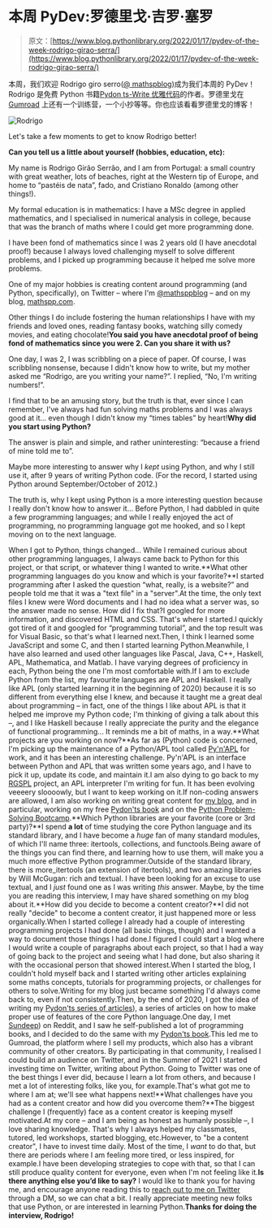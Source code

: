 # 本周 PyDev:罗德里戈·吉罗·塞罗

> 原文：[https://www.blog.pythonlibrary.org/2022/01/17/pydev-of-the-week-rodrigo-girao-serra/](https://www.blog.pythonlibrary.org/2022/01/17/pydev-of-the-week-rodrigo-girao-serra/)

本周，我们欢迎 Rodrigo giro serro([@ mathspblog](https://twitter.com/mathsppblog))成为我们本周的 PyDev！Rodrigo 是免费 Python 书籍[Pydon ts-Write 优雅代码](https://mathspp.gumroad.com/l/pydonts)的作者。罗德里戈在 [Gumroad](https://mathspp.gumroad.com/) 上还有一个训练营，一个小抄等等。你也应该看看罗德里戈的博客！

![Rodrigo](../Images/ea10d71975aea79f26855ff9c28d4089.png)

Let's take a few moments to get to know Rodrigo better!

**Can you tell us a little about yourself (hobbies, education, etc):**

My name is Rodrigo Girão Serrão, and I am from Portugal: a small country with great weather, lots of beaches, right at the Western tip of Europe, and home to “pastéis de nata”, fado, and Cristiano Ronaldo (among other things!).

My formal education is in mathematics: I have a MSc degree in applied mathematics, and I specialised in numerical analysis in college, because that was the branch of maths where I could get more programming done.

I have been fond of mathematics since I was 2 years old (I have anecdotal proof!) because I always loved challenging myself to solve different problems, and I picked up programming because it helped me solve more problems.

One of my major hobbies is creating content around programming (and Python, specifically), on Twitter – where I'm [@mathsppblog](https://twitter.com/mathsppblog) – and on my blog, [mathspp.com](http://mathspp.com/).

Other things I do include fostering the human relationships I have with my friends and loved ones, reading fantasy books, watching silly comedy movies, and eating chocolate!**You said you have anecdotal proof of being fond of mathematics since you were 2\. Can you share it with us?**

One day, I was 2, I was scribbling on a piece of paper. Of course, I was scribbling nonsense, because I didn't know how to write, but my mother asked me “Rodrigo, are you writing your name?”. I replied, “No, I'm writing numbers!”.

I find that to be an amusing story, but the truth is that, ever since I can remember, I've always had fun solving maths problems and I was always good at it... even though I didn't know my “times tables” by heart!**Why did you start using Python?**

The answer is plain and simple, and rather uninteresting: “because a friend of mine told me to”.

Maybe more interesting to answer why I *kept* using Python, and why I still use it, after 9 years of writing Python code. (For the record, I started using Python around September/October of 2012.)

The truth is, why I kept using Python is a more interesting question because I really don't know how to answer it... Before Python, I had dabbled in quite a few programming languages; and while I really enjoyed the act of programming, no programming language got me hooked, and so I kept moving on to the next language.

When I got to Python, things changed... While I remained curious about other programming languages, I always came back to Python for this project, or that script, or whatever thing I wanted to write.**What other programming languages do you know and which is your favorite?**I started programming after I asked the question “what, really, is a website?” and people told me that it was a "text file" in a "server".At the time, the only text files I knew were Word documents and I had no idea what a server was, so the answer made no sense. How did I fix that?I googled for more information, and discovered HTML and CSS. That's where I started.I quickly got tired of it and googled for “programming tutorial”, and the top result was for Visual Basic, so that's what I learned next.Then, I think I learned some JavaScript and some C, and then I started learning Python.Meanwhile, I have also learned and used other languages like Pascal, Java, C++, Haskell, APL, Mathematica, and Matlab. I have varying degrees of proficiency in each, Python being the one I'm most comfortable with.If I am to exclude Python from the list, my favourite languages are APL and Haskell. I really like APL (only started learning it in the beginning of 2020) because it is so different from everything else I knew, and because it taught me a great deal about programming – in fact, one of the things I like about APL is that it helped me improve my Python code; I'm thinking of giving a talk about this –, and I like Haskell because I really appreciate the purity and the elegance of functional programming... It reminds me a bit of maths, in a way.**What projects are you working on now?**As far as (Python) code is concerned, I'm picking up the maintenance of a Python/APL tool called [Py'n'APL](https://github.com/Dyalog/pynapl) for work, and it has been an interesting challenge. Py'n'APL is an interface between Python and APL that was written some years ago, and I have to pick it up, update its code, and maintain it.I am also dying to go back to my [RGSPL](https://github.com/RojerGS/RGSPL) project, an APL interpreter I'm writing for fun. It has been evolving veeeery sloooowly, but I want to keep working on it.If non-coding answers are allowed, I am also working on writing great content for [my blog](https://mathspp.com/blog), and in particular, working on my free [Pydon'ts book](https://gum.co/pydonts) and on the [Python Problem-Solving Bootcamp](https://gum.co/pythonbootcamp).**Which Python libraries are your favorite (core or 3rd party)?**I spend **a lot** of time studying the core Python language and its standard library, and I have become a *huge* fan of many standard modules, of which I'll name three: itertools, collections, and functools.Being aware of the things you can find there, and learning how to use them, will make you a much more effective Python programmer.Outside of the standard library, there is more_itertools (an extension of itertools), and two amazing libraries by Will McGugan: rich and textual. I have been looking for an excuse to use textual, and I *just* found one as I was writing *this* answer. Maybe, by the time you are reading this interview, I may have shared something on my blog about it.**How did you decide to become a content creator?**I did not really "decide" to become a content creator, it just happened more or less organically.When I started college I already had a couple of interesting programming projects I had done (all basic things, though) and I wanted a way to document those things I had done.I figured I could start a blog where I would write a couple of paragraphs about each project, so that I had a way of going back to the project and seeing what I had done, but also sharing it with the occasional person that showed interest.When I started the blog, I couldn't hold myself back and I started writing other articles explaining some maths concepts, tutorials for programming projects, or challenges for others to solve.Writing for my blog just became something I'd always come back to, even if not consistently.Then, by the end of 2020, I got the idea of writing my [Pydon'ts series of articles](https://mathspp.com/blog/pydonts)), a series of articles on how to make proper use of features of the core Python language.One day, I met [Sundeep](https://twitter.com/learn_byexample)) on Reddit, and I saw he self-published a lot of programming books, and I decided to do the same with my [Pydon'ts book](https://gum.co/pydonts).This led me to Gumroad, the platform where I sell my products, which also has a vibrant community of other creators. By participating in that community, I realised I could build an audience on Twitter, and in the Summer of 2021 I started investing time on Twitter, writing about Python. Going to Twitter was one of the best things I ever did, because I learn a lot from others, and because I met a lot of interesting folks, like you, for example.That's what got me to where I am at; we'll see what happens next!**What challenges have you had as a content creator and how did you overcome them?**The biggest challenge I (frequently) face as a content creator is keeping myself motivated.At my core – and I am being as honest as humanly possible –, I love sharing knowledge. That's why I always helped my classmates, tutored, led workshops, started blogging, etc.However, to "be a content creator", I have to invest time daily. Most of the time, I *want* to do that, but there are periods where I am feeling more tired, or less inspired, for example.I have been developing strategies to cope with that, so that I can still produce quality content for everyone, even when I'm not feeling like it.**Is there anything else you’d like to say?** I would like to thank you for having me, and encourage anyone reading this to [reach out to me on Twitter](https://twitter.com/mathsppblog) through a DM, so we can chat a bit. I really appreciate meeting new folks that use Python, or are interested in learning Python.**Thanks for doing the interview, Rodrigo!**